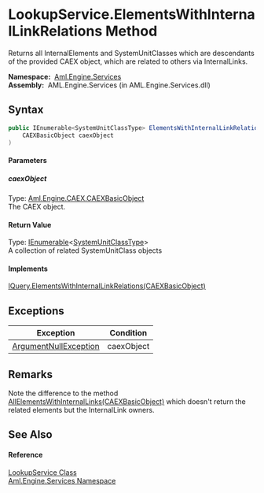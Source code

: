 LookupService.ElementsWithInternalLinkRelations Method
======================================================
Returns all InternalElements and SystemUnitClasses which are descendants of the provided CAEX object, which are related to others via InternalLinks.

  **Namespace:**  [Aml.Engine.Services][1]  
  **Assembly:**  AML.Engine.Services (in AML.Engine.Services.dll)

Syntax
------

```csharp
public IEnumerable<SystemUnitClassType> ElementsWithInternalLinkRelations(
	CAEXBasicObject caexObject
)
```

#### Parameters

##### *caexObject*
Type: [Aml.Engine.CAEX.CAEXBasicObject][2]  
The CAEX object.

#### Return Value
Type: [IEnumerable][3]&lt;[SystemUnitClassType][4]>  
 A collection of related SystemUnitClass objects 
#### Implements
[IQuery.ElementsWithInternalLinkRelations(CAEXBasicObject)][5]  


Exceptions
----------

Exception                  | Condition  
-------------------------- | ---------- 
[ArgumentNullException][6] | caexObject 


Remarks
-------
 Note the difference to the method [AllElementsWithInternalLinks(CAEXBasicObject)][7] which doesn't return the related elements but the InternalLink owners. 

See Also
--------

#### Reference
[LookupService Class][8]  
[Aml.Engine.Services Namespace][1]  

[1]: ../README.md
[2]: ../../Aml.Engine.CAEX/CAEXBasicObject/README.md
[3]: https://docs.microsoft.com/dotnet/api/system.collections.generic.ienumerable-1
[4]: ../../Aml.Engine.CAEX/SystemUnitClassType/README.md
[5]: ../../Aml.Engine.Services.Interfaces/IQuery/ElementsWithInternalLinkRelations.md
[6]: https://docs.microsoft.com/dotnet/api/system.argumentnullexception
[7]: ../../Aml.Engine.Services.Interfaces/IQuery/AllElementsWithInternalLinks.md
[8]: README.md
[9]: https://www.automationml.org
[10]: ../../icons/logoShade.png